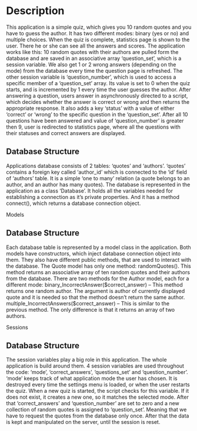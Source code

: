 <h1>Description</h1>
<p>This application is a simple quiz, which gives you 10 random quotes and you have to guess the author. It has two different modes: binary (yes or no) and multiple choices. When the quiz is complete, statistics page is shown to the user. There he or she can see all the answers and  scores.
The application works like this: 10 random quotes with their authors are pulled form the database and are saved in an associative array ‘question_set’, which is a session variable. We also get 1 or 2 wrong answers (depending on the mode) from the database every time the question page is refreshed. The other session variable is ‘question_number’, which is used to access a specific member of a ‘question_set’ array. Its value is set to 0 when the quiz starts, and is incremented by 1 every time the user guesses the author. After answering a question, users answer in asynchronously directed to a script, which decides whether the answer is correct or wrong and then returns the appropriate response. It also adds a key ‘status’ with a value of either ‘correct’ or ‘wrong’ to the specific question in the ‘question_set’. After all 10 questions have been answered and value of ‘question_number’ is greater then 9, user is redirected to statistics page, where all the questions with their statuses and correct answers are displayed.
</p>

<h2>Database Structure</h2>

<p>
Applications database consists of 2 tables: ‘quotes’ and ‘authors’. ‘quotes’ contains a foreign key called ‘author_id’ which is connected to the ‘id’ field of ‘authors’ table. It is a simple ‘one to many’ relation (a quote belongs to an author, and an author has many quotes).
The database is represented in the application as a class ‘Database’. It holds all the variables needed for establishing a connection as it’s private properties. And it has a method connect(), which returns a database connection object.
</p>

Models
<h2>Database Structure</h2>

<p>
Each database table is represented by a model class in the application. Both models have constructors, which inject database connection object into them. They also have different public methods, that are used to interact with the database.
The Quote model has only one method: randomQuotes(). This method returns an associative array of ten random quotes and their authors from the database.
There are two methods for the Author model, each for a different mode:
binary_IncorrectAnswer($correct_answer) – This method returns one random author. The argument is author of currently displayed quote and it is needed so that the method doesn’t return the same author.
multiple_IncorrectAnswers($correct_answer) – This is similar to the previous method. The only difference is that it returns an array of two authors.
</p>

Sessions
<h2>Database Structure</h2>

<p>
The session variables play a big role in this application. The whole application is build around them. 4 session variables are used throughout the code: ‘mode’, ‘correct_answers’, ‘questions_set’ and ‘question_number’.
‘mode’ keeps track of what application mode the user has chosen. It is destroyed every time the settings menu is loaded, or when the user restarts the quiz. When a new quiz is started, the script checks for this variable. If it does not exist, it creates a new one, so it matches the selected mode. After that ‘correct_answers’ and ‘question_number’ are set to zero and a new collection of random quotes is assigned to ‘question_set’. Meaning that we have to request the quotes from the database only once. After that the data is kept and manipulated on the server, until the session is reset. 
</p>